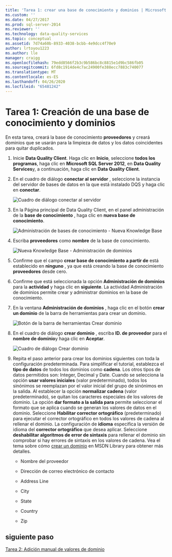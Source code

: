 ```yaml
---
title: 'Tarea 1: crear una base de conocimiento y dominios | Microsoft Docs'
ms.custom: ''
ms.date: 04/27/2017
ms.prod: sql-server-2014
ms.reviewer: ''
ms.technology: data-quality-services
ms.topic: conceptual
ms.assetid: 7d74a60b-8933-4038-bcbb-4e9dcc4f70e9
author: lrtoyou1223
ms.author: lle
manager: craigg
ms.openlocfilehash: 79edd8566f2b3c9b586bc8c8815e1d9bc586fb05
ms.sourcegitcommit: 6fd8c1914de4c7ac24900fe388ecc7883c740077
ms.translationtype: MT
ms.contentlocale: es-ES
ms.lasthandoff: 04/26/2020
ms.locfileid: "65481242"
---
```

# <a name="task-1-creating-a-knowledge-base-and-domains"></a>Tarea 1: Creación de una base de conocimiento y dominios
  En esta tarea, creará la base de conocimiento **proveedores** y creará dominios que se usarán para la limpieza de datos y los datos coincidentes para quitar duplicados.  
  
1.  Inicie **Data Quality Client**. Haga clic en **Inicio**, seleccione **todos los programas**, haga clic en **Microsoft SQL Server 2012**, en **Data Quality Services**y, a continuación, haga clic en **Data Quality Client**.  
  
2.  En el cuadro de diálogo **conectar al servidor** , seleccione la instancia del servidor de bases de datos en la que está instalado DQS y haga clic en **conectar**.  
  
     ![Cuadro de diálogo conectar al servidor](../../2014/tutorials/media/et-creatingaknowledgebaseanddomains-01.jpg "Cuadro de diálogo Conectar a servidor")  
  
3.  En la Página principal de Data Quality Client, en el panel administración de la **base de conocimiento** , haga clic en **nueva base de conocimiento**.  
  
     ![Administración de bases de conocimiento - Nueva Knowledge Base](../../2014/tutorials/media/et-creatingaknowledgebaseanddomains-02.jpg "Administración de bases de conocimiento - Nueva Knowledge Base")  
  
4.  Escriba **proveedores** como **nombre** de la base de conocimiento.  
  
     ![Nueva Knowledge Base - Administración de dominios](../../2014/tutorials/media/et-creatingaknowledgebaseanddomains-03.jpg "Nueva Knowledge Base - Administración de dominios")  
  
5.  Confirme que el campo **crear base de conocimiento a partir de** está establecido en **ninguno** , ya que está creando la base de conocimiento **proveedores** desde cero.  
  
6.  Confirme que está seleccionada la opción **Administración de dominios** para la **actividad** y haga clic en **siguiente**. La actividad Administración de dominios permite crear y administrar dominios en la base de conocimiento.  
  
7.  En la ventana **Administración de dominios** , haga clic en el botón **crear un dominio** de la barra de herramientas para crear un dominio.  
  
     ![Botón de la barra de herramientas Crear dominio](../../2014/tutorials/media/et-creatingaknowledgebaseanddomains-04.jpg "Botón de la barra de herramientas Crear dominio")  
  
8.  En el cuadro de diálogo **crear dominio** , escriba **ID. de proveedor** para el **nombre de dominio**y haga clic en **Aceptar**.  
  
     ![Cuadro de diálogo Crear dominio](../../2014/tutorials/media/et-creatingaknowledgebaseanddomains-05.jpg "Cuadro de diálogo Crear dominio")  
  
9. Repita el paso anterior para crear los dominios siguientes con toda la configuración predeterminada. Para simplificar el tutorial, establezca el **tipo de datos** de todos los dominios como **cadena**. Los otros tipos de datos permitidos son: Integer, Decimal y Date. Cuando se selecciona la opción **usar valores iniciales** (valor predeterminado), todos los sinónimos se reemplazan por el valor inicial del grupo de sinónimos en la salida. Al establecer la opción **normalizar cadena** (valor predeterminado), se quitan los caracteres especiales de los valores de dominio. La opción **dar formato a la salida para** permite seleccionar el formato que se aplica cuando se generan los valores de datos en el dominio. Seleccione **Habilitar corrector ortográfico** (predeterminado) para ejecutar el corrector ortográfico en todos los valores de cadena al rellenar el dominio. La configuración de **idioma** especifica la versión de idioma del **corrector ortográfico** que desea aplicar. Seleccione **deshabilitar algoritmos de error de sintaxis** para rellenar el dominio sin comprobar si hay errores de sintaxis en los valores de cadena. Vea el tema sobre cómo [crear un dominio](https://msdn.microsoft.com/library/hh510401.aspx) en MSDN Library para obtener más detalles.  
  
    -   Nombre del proveedor  
  
    -   Dirección de correo electrónico de contacto  
  
    -   Address Line  
  
    -   City  
  
    -   State  
  
    -   Country  
  
    -   Zip  
  
## <a name="next-step"></a>siguiente paso  
 [Tarea 2: Adición manual de valores de dominio](../../2014/tutorials/task-2-adding-domain-values-manually.md)  
  
  
